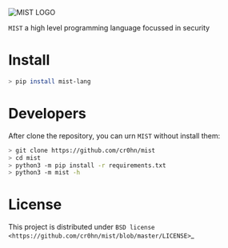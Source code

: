 ![MIST LOGO](https://raw.githubusercontent.com/cr0hn/mist/master/doc/images/logo-250x250.png)

`MIST` a high level programming language focussed in security

# Install

```bash
> pip install mist-lang
```

# Developers

After clone the repository, you can urn `MIST` without install them:

```bash
> git clone https://github.com/cr0hn/mist
> cd mist
> python3 -m pip install -r requirements.txt
> python3 -m mist -h
```

# License

This project is distributed under `BSD license <https://github.com/cr0hn/mist/blob/master/LICENSE>`_


